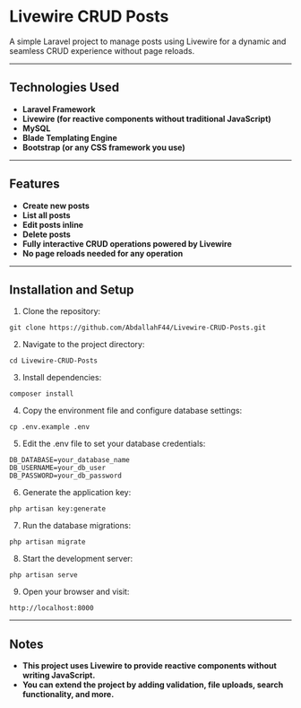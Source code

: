 # Livewire CRUD Posts

A simple Laravel project to manage posts using Livewire for a dynamic and seamless CRUD experience without page reloads.

---

## Technologies Used

- **Laravel Framework**
- **Livewire (for reactive components without traditional JavaScript)**
- **MySQL**
- **Blade Templating Engine**
- **Bootstrap (or any CSS framework you use)**

---

## Features

- **Create new posts**
- **List all posts**
- **Edit posts inline**
- **Delete posts**
- **Fully interactive CRUD operations powered by Livewire**
- **No page reloads needed for any operation**

---

## Installation and Setup

1. Clone the repository:
```
git clone https://github.com/AbdallahF44/Livewire-CRUD-Posts.git
```
2. Navigate to the project directory:
```
cd Livewire-CRUD-Posts
```
3. Install dependencies:
```
composer install
```
4. Copy the environment file and configure database settings:
```
cp .env.example .env
```
5. Edit the .env file to set your database credentials:
```
DB_DATABASE=your_database_name
DB_USERNAME=your_db_user
DB_PASSWORD=your_db_password
```
6. Generate the application key:
```
php artisan key:generate
```
7. Run the database migrations:
```
php artisan migrate
```
8. Start the development server:
```
php artisan serve
```
9. Open your browser and visit:
```
http://localhost:8000
```

---

## Notes

- **This project uses Livewire to provide reactive components without writing JavaScript.**
- **You can extend the project by adding validation, file uploads, search functionality, and more.**
